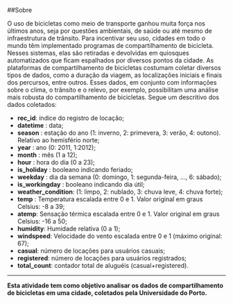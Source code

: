 ##Sobre

O uso de bicicletas como meio de transporte ganhou muita força nos últimos anos,
seja por questões ambientais, de saúde ou até mesmo de infraestrutura de trânsito. Para
incentivar seu uso, cidades em todo o mundo têm implementado programas de
compartilhamento de bicicleta. Nesses sistemas, elas são retiradas e devolvidas em
quiosques automatizados que ficam espalhados por diversos pontos da cidade.
As plataformas de compartilhamento de bicicletas costumam coletar diversos tipos
de dados, como a duração da viagem, as localizações iniciais e finais dos percursos, entre
outros. Esses dados, em conjunto com informações sobre o clima, o trânsito e o relevo, por
exemplo, possibilitam uma análise mais robusta do compartilhamento de bicicletas.
Segue um descritivo dos dados coletados:

- **rec_id**: índice do registro de locação;
- **datetime** : data;
- **season** : estação do ano (1: inverno, 2: primevera, 3: verão, 4: outono). Relativo ao
  hemisfério norte;
- **year** : ano (0: 2011, 1:2012);
- **month** : mês (1 a 12);
- **hour** : hora do dia (0 a 23);
- **is_holiday** : booleano indicando feriado;
- **weekday** : dia da semana (0: domingo, 1: segunda-feira, ..., 6: sábado);
- **is_workingday** : booleano indicando dia útil;
- **weather_condition**: (1: limpo, 2: nublado, 3: chuva leve, 4: chuva forte);
- **temp** : Temperatura escalada entre 0 e 1. Valor original em graus Celsius: -8 a 39;
- **atemp**: Sensação térmica escalada entre 0 e 1. Valor original em graus Celsius: -16 a 50;
- **humidity**: Humidade relativa (0 a 1);
- **windspeed**: Velocidade do vento escalada entre 0 e 1 (máximo original: 67);
- **casual**: número de locações para usuários casuais;
- **registered**: número de locações para usuários registrados;
- **total_count**: contador total de aluguéis (casual+registered).

---

**Esta atividade tem como objetivo analisar os dados de compartilhamento de bicicletas em uma cidade, coletados pela Universidade do Porto.**
